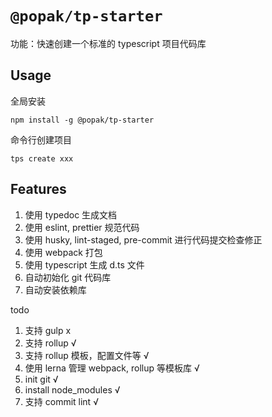 # `@popak/tp-starter`

功能：快速创建一个标准的 typescript 项目代码库

## Usage

全局安装

```
npm install -g @popak/tp-starter
```

命令行创建项目

```
tps create xxx
```

## Features

1. 使用 typedoc 生成文档
2. 使用 eslint, prettier 规范代码
3. 使用 husky, lint-staged, pre-commit 进行代码提交检查修正
4. 使用 webpack 打包
5. 使用 typescript 生成 d.ts 文件
6. 自动初始化 git 代码库
7. 自动安装依赖库

todo
1. 支持 gulp x
2. 支持 rollup √
3. 支持 rollup 模板，配置文件等 √
4. 使用 lerna 管理 webpack, rollup 等模板库 √
5. init git √
6. install node_modules √
7. 支持 commit lint √
